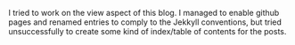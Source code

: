 I tried to work on the view aspect of this blog. I managed to enable github pages and renamed entries to comply to the Jekkyll conventions, but tried unsuccessfully to create some kind of index/table of contents for the posts.